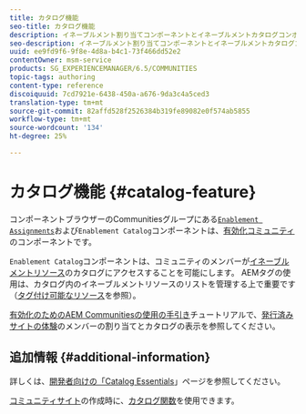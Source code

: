 ```yaml
---
title: カタログ機能
seo-title: カタログ機能
description: イネーブルメント割り当てコンポーネントとイネーブルメントカタログコンポーネントは、イネーブルメントコミュニティのコンポーネントです
seo-description: イネーブルメント割り当てコンポーネントとイネーブルメントカタログコンポーネントは、イネーブルメントコミュニティのコンポーネントです
uuid: ee9fd9f6-9f8e-4d8a-b4c1-73f466dd52e2
contentOwner: msm-service
products: SG_EXPERIENCEMANAGER/6.5/COMMUNITIES
topic-tags: authoring
content-type: reference
discoiquuid: 7cd7921e-6438-450a-a676-9da3c4a5ced3
translation-type: tm+mt
source-git-commit: 82affd528f2526384b319fe89082e0f574ab5855
workflow-type: tm+mt
source-wordcount: '134'
ht-degree: 25%

---
```



# カタログ機能  {#catalog-feature}

コンポーネントブラウザーのCommunitiesグループにある[`Enablement Assignments`](assignments.md)および`Enablement Catalog`コンポーネントは、[有効化コミュニティ](overview.md#enablement-community)のコンポーネントです。

`Enablement Catalog`コンポーネントは、コミュニティのメンバーが[イネーブルメントリソース](resources.md)のカタログにアクセスすることを可能にします。 AEMタグの使用は、カタログ内のイネーブルメントリソースのリストを管理する上で重要です（[タグ付け可能なリソース](tag-resources.md)を参照）。

[有効化のためのAEM Communitiesの使用の手引き](getting-started-enablement.md)チュートリアルで、[発行済みサイトの体験](enablement-published-site.md)のメンバーの割り当てとカタログの表示を参照してください。

## 追加情報 {#additional-information}

詳しくは、[開発者向けの「Catalog Essentials](catalog-developer-essentials.md)」ページを参照してください。

[コミュニティサイト](sites-console.md)の作成時に、[カタログ関数](functions.md#catalog-function)を使用できます。
